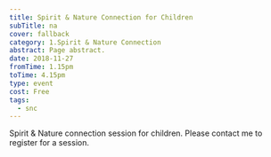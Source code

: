 ```yaml
---
title: Spirit & Nature Connection for Children
subTitle: na
cover: fallback
category: 1.Spirit & Nature Connection
abstract: Page abstract.
date: 2018-11-27
fromTime: 1.15pm
toTime: 4.15pm
type: event
cost: Free
tags:
  - snc
---
```


Spirit & Nature connection session for children. Please contact me to register for a session.

